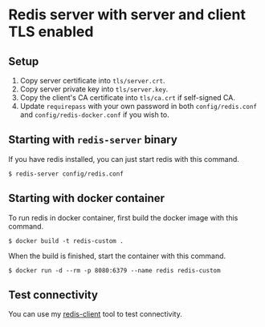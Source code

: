 # Redis server with server and client TLS enabled

## Setup

1. Copy server certificate into `tls/server.crt`.
2. Copy server private key into `tls/server.key`.
3. Copy the client's CA certificate into `tls/ca.crt` if self-signed CA.
4. Update `requirepass` with your own password in both `config/redis.conf` and `config/redis-docker.conf` if you wish to.

## Starting with `redis-server` binary

If you have redis installed, you can just start redis with this command.

```
$ redis-server config/redis.conf
```

## Starting with docker container

To run redis in docker container, first build the docker image with this command.

```
$ docker build -t redis-custom .
```

When the build is finished, start the container with this command.

```
$ docker run -d --rm -p 8080:6379 --name redis redis-custom
```

## Test connectivity

You can use my [redis-client](https://github.com/kahhoe-tan/redis-client) tool to test connectivity.
